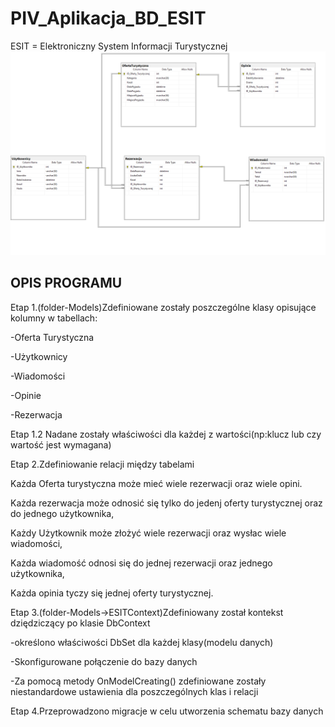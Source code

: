 # PIV_Aplikacja_BD_ESIT
ESIT = Elektroniczny System Informacji Turystycznej
![Opis alternatywny](/Schemat_Bazy_Danych_ESIT.png)
## OPIS PROGRAMU
Etap 1.(folder-Models)Zdefiniowane zostały poszczególne klasy opisujące kolumny w tabellach:

-Oferta Turystyczna

-Użytkownicy

-Wiadomości

-Opinie

-Rezerwacja

Etap 1.2 Nadane zostały właściwości dla każdej z wartości(np:klucz lub czy wartość jest wymagana)

Etap 2.Zdefiniowanie relacji między tabelami

Każda Oferta turystyczna może mieć wiele rezerwacji oraz wiele opini.

Każda rezerwacja może odnosić się tylko do jedenj oferty turystycznej oraz do jednego użytkownika,

Każdy Użytkownik może złożyć wiele rezerwacji oraz wysłac wiele wiadomości,

Każda wiadomość odnosi się do jednej rezerwacji oraz jednego użytkownika,

Każda opinia tyczy się jednej oferty turystycznej.

Etap 3.(folder-Models->ESITContext)Zdefiniowany został kontekst dziędziczący po klasie DbContext

-określono właściwości DbSet dla każdej klasy(modelu danych)

-Skonfigurowane połączenie do bazy danych

-Za pomocą metody OnModelCreating() zdefiniowane zostały niestandardowe ustawienia dla poszczególnych klas i relacji

Etap 4.Przeprowadzono migracje w celu utworzenia schematu bazy danych
  
